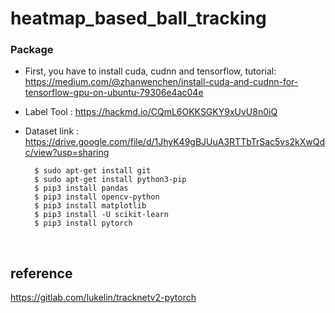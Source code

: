 # heatmap_based_ball_tracking

### Package

- First, you have to install cuda, cudnn and tensorflow, tutorial:
https://medium.com/@zhanwenchen/install-cuda-and-cudnn-for-tensorflow-gpu-on-ubuntu-79306e4ac04e
- Label Tool : https://hackmd.io/CQmL6OKKSGKY9xUvU8n0iQ
- Dataset link : https://drive.google.com/file/d/1JhyK49gBJUuA3RTTbTrSac5vs2kXwQdc/view?usp=sharing

        
        $ sudo apt-get install git
        $ sudo apt-get install python3-pip
        $ pip3 install pandas
        $ pip3 install opencv-python
        $ pip3 install matplotlib
        $ pip3 install -U scikit-learn
        $ pip3 install pytorch
        

<br>

## reference

https://gitlab.com/lukelin/tracknetv2-pytorch
